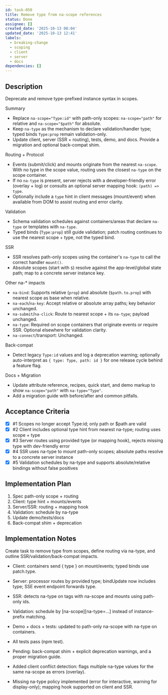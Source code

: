 ```yaml
---
id: task-050
title: Remove type from na-scope references
status: Done
assignee: []
created_date: '2025-10-13 08:04'
updated_date: '2025-10-13 12:41'
labels:
  - breaking-change
  - scoping
  - client
  - server
  - docs
dependencies: []
---
```


## Description

<!-- SECTION:DESCRIPTION:BEGIN -->
Deprecate and remove type-prefixed instance syntax in scopes.

Summary
- Replace `na-scope="Type:id"` with path-only scopes: `na-scope="path"` for relative and `na-scope="$path"` for absolute.
- Keep `na-type` as the mechanism to declare validation/handler type; typed binds `Type:prop` remain validation-only.
- Update client, server (SSR + routing), tests, demo, and docs. Provide a migration and optional back-compat shim.

Routing + Protocol
- Events (submit/click) and mounts originate from the nearest `na-scope`. With no type in the scope value, routing uses the closest `na-type` on the scope container.
- If no `na-type` is present, server rejects with a developer-friendly error (overlay + log) or consults an optional server mapping hook: `(path) => type`.
- Optionally include a `type` hint in client messages (mount/event) when available from DOM to assist routing and error clarity.

Validation
- Schema validation schedules against containers/areas that declare `na-type` or templates with `na-type`.
- Typed binds (`Type:prop`) still guide validation; patch routing continues to use the nearest scope + type, not the typed bind.

SSR
- SSR resolves path-only scopes using the container's `na-type` to call the correct handler `mount()`.
- Absolute scopes (start with `$`) resolve against the app-level/global state path; map to a concrete server instance key.

Other na-* impacts
- `na-bind`: Supports relative (`prop`) and absolute (`$path.to.prop`) with nearest scope as base when relative.
- `na-each`/`na-key`: Accept relative or absolute array paths; key behavior unchanged.
- `na-submit`/`na-click`: Route to nearest scope + its `na-type`; payload unchanged.
- `na-type`: Required on scope containers that originate events or require SSR. Optional elsewhere for validation clarity.
- `na-connect`/transport: Unchanged.

Back-compat
- Detect legacy `Type:id` values and log a deprecation warning; optionally auto-interpret as `{ type: Type, path: id }` for one release cycle behind a feature flag.

Docs + Migration
- Update attribute reference, recipes, quick start, and demo markup to show `na-scope="path"` with `na-type="Type"`.
- Add a migration guide with before/after and common pitfalls.
<!-- SECTION:DESCRIPTION:END -->

## Acceptance Criteria
<!-- AC:BEGIN -->
- [x] #1 Scopes no longer accept Type:id; only path or $path are valid
- [x] #2 Client includes optional type hint from nearest na-type; routing uses scope + type
- [x] #3 Server routes using provided type (or mapping hook), rejects missing type with dev-friendly error
- [x] #4 SSR uses na-type to mount path-only scopes; absolute paths resolve to a concrete server instance
- [x] #5 Validation schedules by na-type and supports absolute/relative bindings without false positives
<!-- AC:END -->

## Implementation Plan

<!-- SECTION:PLAN:BEGIN -->
1. Spec path-only scope + routing
2. Client: type hint + mounts/events
3. Server/SSR: routing + mapping hook
4. Validation: schedule by na-type
5. Update demo/tests/docs
6. Back-compat shim + deprecation
<!-- SECTION:PLAN:END -->

## Implementation Notes

<!-- SECTION:NOTES:BEGIN -->
Create task to remove type from scopes, define routing via na-type, and outline SSR/validation/back-compat impacts.

- Client: containers send { type } on mount/events; typed binds use patch.type.
- Server: processor routes by provided type; bindUpdate now includes type; SSE event endpoint forwards type.
- SSR: detects na-type on tags with na-scope and mounts using path-only ids.
- Validation: schedule by [na-scope][na-type=...] instead of instance-prefix matching.
- Demo + docs + tests: updated to path-only na-scope with na-type on containers.
- All tests pass (npm test).
- Pending: back-compat shim + explicit deprecation warnings, and a proper migration guide.

- Added client conflict detection: flags multiple na-type values for the same na-scope as errors (overlay).
- Missing na-type policy implemented (error for interactive, warning for display-only); mapping hook supported on client and SSR.
<!-- SECTION:NOTES:END -->
